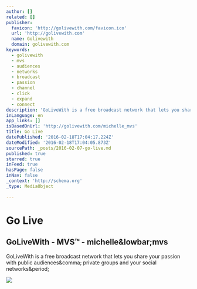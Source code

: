 ```yaml
---
author: []
related: []
publisher:
  favicon: 'http://golivewith.com/favicon.ico'
  url: 'http://golivewith.com'
  name: Golivewith
  domain: golivewith.com
keywords:
  - golivewith
  - mvs
  - audiences
  - networks
  - broadcast
  - passion
  - channel
  - click
  - expand
  - connect
description: 'GoLiveWith is a free broadcast network that lets you share your passion with public audiences, private groups and your social networks.'
inLanguage: en
app_links: []
isBasedOnUrl: 'http://golivewith.com/michelle_mvs'
title: Go Live
datePublished: '2016-02-18T17:04:17.224Z'
dateModified: '2016-02-18T17:04:05.873Z'
sourcePath: _posts/2016-02-07-go-live.md
published: true
starred: true
inFeed: true
hasPage: false
inNav: false
_context: 'http://schema.org'
_type: MediaObject

---
```

# Go Live

<article style=""><h1>GoLiveWith - MVS™ - michelle&amp;lowbar;mvs</h1><p>GoLiveWith is a free broadcast network that lets you share your passion with public audiences&amp;comma; private groups and your social networks&amp;period;</p><img src="http://golivewith.com/cards/michelle_mvs.jpg" /></article>